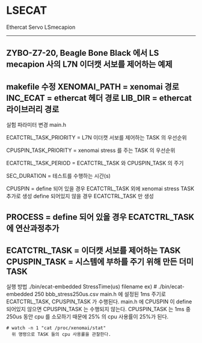 # LSECAT
Ethercat Servo LSmecapion

--------------------------------------------------------------------------------------------
ZYBO-Z7-20, Beagle Bone Black 에서 LS mecapion 사의 L7N 이더캣 서보를 제어하는 예제
--------------------------------------------------------------------------------------------
makefile 수정
XENOMAI_PATH = xenomai 경로
INC_ECAT     = ethercat 헤더 경로
LIB_DIR      = ethercat 라이브러리 경로
--------------------------------------------------------------------------------------------
실험 파라미터 변경
main.h

ECATCTRL_TASK_PRIORITY	= L7N 이더캣 서보를 제어하는 TASK 의 우선순위

CPUSPIN_TASK_PRIORITY	  = xenomai stress 를 주는 TASK 의 우선순위

ECATCTRL_TASK_PERIOD    = ECATCTRL_TASK 와 CPUSPIN_TASK 의 주기

SEC_DURATION            = 테스트를 수행하는 시간(s) 

CPUSPIN                 = define 되어 있을 경우 ECATCTRL_TASK 외에 xenomai stress TASK 추가로 생성 
                          define 되어있지 않을 경우 ECATCTRL_TASK 만 생성

PROCESS                 = define 되어 있을 경우 ECATCTRL_TASK 에 연산과정추가 
--------------------------------------------------------------------------------------------
ECATCTRL_TASK = 이더캣 서보를 제어하는 TASK
CPUSPIN_TASK  = 시스템에 부하를 주기 위해 만든 더미 TASK
--------------------------------------------------------------------------------------------

실행 방법
./bin/ecat-embedded StressTime(us) filename
ex) # ./bin/ecat-embedded 250 bbb_stress250us.csv
      main.h 에 설정된 1ms 주기로 ECATCTRL_TASK, CPUSPIN_TASK 가 수행된다.
      main.h 에 CPUSPIN 이 define 되어있지 않으면 CPUSPIN_TASK 는 수행되지 않는다.
      CPUSPIN_TASK 는 1ms 중 250us 동안 cpu 를 소모하기 때문에 25% 의 cpu 사용률이 25%가 된다.
    
    # watch -n 1 "cat /proc/xenomai/stat" 
      위 명령으로 TASK 들의 cpu 사용률을 관찰한다.
    
    
    
    
